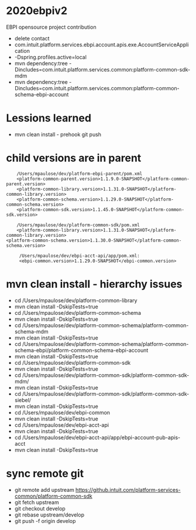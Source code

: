 # 2020ebpiv2
EBPI opensource project contribution 
* delete contact
* com.intuit.platform.services.ebpi.account.apis.exe.AccountServiceApplication
* -Dspring.profiles.active=local
* mvn dependency:tree -Dincludes=com.intuit.platform.services.common:platform-common-sdk-mdm
* mvn dependency:tree -Dincludes=com.intuit.platform.services.common:platform-common-schema-ebpi-account

# Lessions learned
* mvn clean install - prehook git push

# child versions are in parent 
        /Users/mpaulose/dev/platform-ebpi-parent/pom.xml        
        <platform-common-parent.version>1.1.9.0-SNAPSHOT</platform-common-parent.version>
        <platform-common-library.version>1.1.31.0-SNAPSHOT</platform-common-library.version>
        <platform-common-schema.version>1.1.29.0-SNAPSHOT</platform-common-schema.version>
        <platform-common-sdk.version>1.1.45.0-SNAPSHOT</platform-common-sdk.version>

        /Users/mpaulose/dev/platform-common-sdk/pom.xml
        <platform-common-library.version>1.1.31.0-SNAPSHOT</platform-common-library.version>
	<platform-common-schema.version>1.1.30.0-SNAPSHOT</platform-common-schema.version>

         /Users/mpaulose/dev/ebpi-acct-api/app/pom.xml:
         <ebpi-common.version>1.1.29.0-SNAPSHOT</ebpi-common.version>

# mvn clean install - hierarchy issues 
* cd /Users/mpaulose/dev/platform-common-library
* mvn clean install -DskipTests=true
* cd /Users/mpaulose/dev/platform-common-schema
* mvn clean install -DskipTests=true
* cd /Users/mpaulose/dev/platform-common-schema/platform-common-schema-mdm
* mvn clean install -DskipTests=true
* cd /Users/mpaulose/dev/platform-common-schema/platform-common-schema-ebpi/platform-common-schema-ebpi-account
* mvn clean install -DskipTests=true
* cd /Users/mpaulose/dev/platform-common-sdk
* mvn clean install -DskipTests=true
* cd /Users/mpaulose/dev/platform-common-sdk/platform-common-sdk-mdm/
* mvn clean install -DskipTests=true
* cd /Users/mpaulose/dev/platform-common-sdk/platform-common-sdk-siebel/
* mvn clean install -DskipTests=true
* cd /Users/mpaulose/dev/ebpi-common
* mvn clean install -DskipTests=true
* cd /Users/mpaulose/dev/ebpi-acct-api
* mvn clean install -DskipTests=true
* cd /Users/mpaulose/dev/ebpi-acct-api/app/ebpi-account-pub-apis-acct
* mvn clean install -DskipTests=true

# sync remote git
* git remote add upstream https://github.intuit.com/platform-services-common/platform-common-sdk
* git fetch upstream
* git checkout develop
* git rebase upstream/develop
* git push -f origin develop

